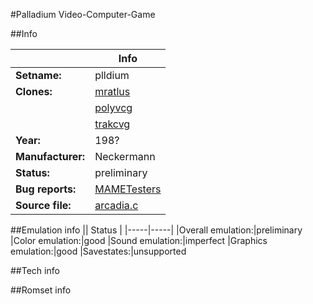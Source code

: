 #Palladium Video-Computer-Game

##Info

||Info|
|-----|-----|
|**Setname:**|plldium
|**Clones:**|[mratlus](mratlus.md)
||[polyvcg](polyvcg.md)
||[trakcvg](trakcvg.md)
|**Year:**|198?
|**Manufacturer:**|Neckermann
|**Status:**|preliminary
|**Bug reports:**|[MAMETesters](http://mametesters.org/view_all_set.php?type=1&temporary=y&search=arcadia.c)
|**Source file:**|[arcadia.c](https://github.com/mamedev/mame/blob/master/src/mess/drivers/arcadia.c)

##Emulation info
|| Status |
|-----|-----|
|Overall emulation:|preliminary
|Color emulation:|good
|Sound emulation:|imperfect
|Graphics emulation:|good
|Savestates:|unsupported

##Tech info

##Romset info

<!--- START OF EDITED COMMENT DO NOT TOUCH TEXT ABOVE-->
